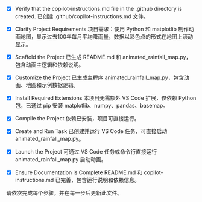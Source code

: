 - [x] Verify that the copilot-instructions.md file in the .github directory is created.
已创建 .github/copilot-instructions.md 文件。

- [x] Clarify Project Requirements
项目需求：使用 Python 和 matplotlib 制作动画地图，显示过去100年每月平均降雨量，数据以彩色点的形式在地图上滚动显示。

- [x] Scaffold the Project
已生成 README.md 和 animated_rainfall_map.py，包含动画主逻辑和依赖说明。

- [x] Customize the Project
已生成主程序 animated_rainfall_map.py，包含动画、地图和示例数据逻辑。

- [x] Install Required Extensions
本项目无需额外 VS Code 扩展，仅依赖 Python 包，已通过 pip 安装 matplotlib、numpy、pandas、basemap。
- [x] Compile the Project
依赖已安装，项目可直接运行。

- [x] Create and Run Task
已创建并运行 VS Code 任务，可直接启动 animated_rainfall_map.py。
- [x] Launch the Project
可通过 VS Code 任务或命令行直接运行 animated_rainfall_map.py 启动动画。

- [x] Ensure Documentation is Complete
README.md 和 copilot-instructions.md 已完善，包含运行说明和依赖信息。

请依次完成每个步骤，并在每一步后更新此文件。
